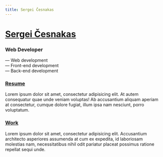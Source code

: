 ```yaml
---
title: Sergei Česnakas
---
```


# [Sergei Česnakas](/)

### Web Developer
— Web development\
— Front-end development\
— Back-end development
<br>

### [Resume](/resume)

Lorem ipsum dolor sit amet, consectetur adipisicing elit. At autem consequatur quae unde veniam voluptas! Ab accusantium aliquam aperiam at consectetur, cumque dolore fugiat, illum ipsa nam nesciunt, porro voluptatum.

### [Work](/work/)

Lorem ipsum dolor sit amet, consectetur adipisicing elit. Accusantium architecto asperiores assumenda at cum ex expedita, id laboriosam molestias nam, necessitatibus nihil odit pariatur placeat possimus ratione repellat sequi unde.
